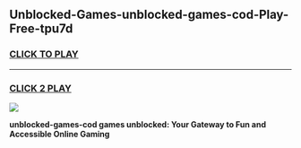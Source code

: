 
## Unblocked-Games-unblocked-games-cod-Play-Free-tpu7d
<h3>
<a href="https://premium76.site?title=unblocked-games-cod&ref=18A">CLICK TO PLAY</a></h3>
<hr>

<h3>
<a href="https://premium76.site?title=unblocked-games-cod&ref=18A">CLICK 2 PLAY</a>
  
</h3>

<a href="https://premium76.site?title=unblocked-games-cod&ref=18A"><img src="https://clearcache.store/games.png"></a>


**unblocked-games-cod games unblocked: Your Gateway to Fun and Accessible Online Gaming**
